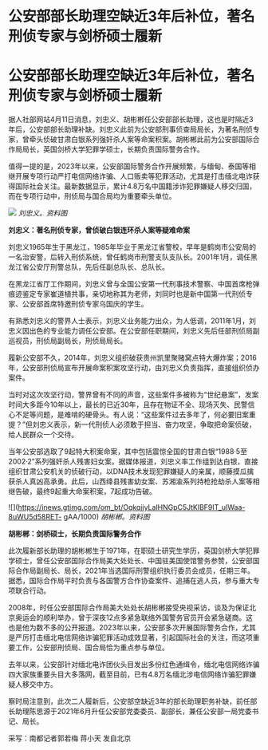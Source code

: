 # 公安部部长助理空缺近3年后补位，著名刑侦专家与剑桥硕士履新

# 公安部部长助理空缺近3年后补位，著名刑侦专家与剑桥硕士履新

据人社部网站4月11日消息，刘忠义、胡彬郴任公安部部长助理，这也是时隔近3年后，公安部部长助理补缺。刘忠义此前为公安部刑事侦查局局长，为著名刑侦专家，曾牵头侦破甘肃白银系列强奸杀人案等命案积案。胡彬郴此前为公安部国际合作局局长，英国剑桥大学犯罪学硕士，长期负责国际警务合作。

值得一提的是，2023年以来，公安部国际警务合作开展频繁，与缅甸、泰国等相继开展专项行动严打电信网络诈骗、人口贩卖等犯罪活动，尤其是打击缅北电诈获得国际社会关注。最新数据显示，累计4.8万名中国籍涉诈犯罪嫌疑人移交归国，而在专项行动中，刑侦局与国合局均为重要牵头单位。

![](https://inews.gtimg.com/om_bt/OKXkdPgMZNh5VuN1ZJom3q-Dc1svn0jcCXFvFE_nFQQe4AA/1000)
_刘忠义。资料图_

**刘忠义：著名刑侦专家，曾侦破白银连环杀人案等疑难命案**

刘忠义1965年生于黑龙江，1985年毕业于黑龙江省警校，早年是鹤岗市公安局的一名治安警，后转入刑侦系统，曾任鹤岗市刑警支队支队长。2001年1月，调任黑龙江省公安厅刑警总队，先后任副总队长、总队长。

在黑龙江省厅工作期间，刘忠义曾与全国公安第一代刑事技术警察、中国首席枪弹痕迹鉴定专家崔道植共事，亲切地称其为老师，刘同时也是新中国第一代刑侦专家、公安部首席特邀刑侦专家乌国庆的学生。

有熟悉刘忠义的警界人士表示，刘忠义业务能力出众，为人低调，2011年1月，刘忠义因出色的专业能力调任公安部。在公安部任职期间，刘忠义先后任部刑侦局副巡视员，刑侦局副局长，刑侦局局长。

履新公安部不久，2014年，刘忠义组织破获贵州凯里聚赌窝点特大爆炸案；2016年，公安部刑侦局宣布开展命案积案攻坚行动，由刘忠义负责指挥，直接组织侦办案件。

当时对这次攻坚行动，警界曾有不同的声音，这些案件多被称为“世纪悬案”，发案时间大多距今10年以上，最长的已近30年，且存在物证不全、现场灭失、民警信心不足等问题，是难啃的硬骨头。有人说：“这些案件过去多年了，何必要旧案重提？”但刘忠义表示，新一代刑侦人必须敢于担当、奋力攻坚，争取把命案侦破，给人民群众一个交待。

当年公安部选取了9起特大积案命案，其中包括震惊全国的甘肃白银“1988·5至2002·2”系列强奸杀人残害妇女案。据媒体报道，刘忠义率工作组到达白银，直接组织甘肃公安机关的侦破行动，以DNA技术发现犯罪嫌疑人的亲属，顺藤摸瓜擒获杀人真凶高承勇。此后，山西绛县残害幼女案、苏湘渝系列持枪抢劫杀人案等相继告破，最终9起重大命案积案，7起成功告破。

![](https://inews.gtimg.com/om_bt/OqkqjjyLalHNGpC5JtKlBF9IT_uIWaa-8uWU5d58RET-
gAA/1000) _胡彬郴。资料图_

**胡彬郴：剑桥硕士，长期负责国际警务合作**

此次履新部长助理的胡彬郴生于1971年，在职硕士研究生学历，英国剑桥大学犯罪学硕士，曾任公安部国际合作局美大处处长、中国驻美国使馆警务参赞，公安部国际合作局副局长、局长，2021年当选国际刑警组织执行委员会成员，任期三年。据悉，国际合作局平时负责与各国警方合作协查案件、追捕在逃人员，参与重大专项联合行动。

2008年，时任公安部国际合作局美大处处长胡彬郴接受央视采访，谈及为保证北京奥运会的顺利举办，曾于深夜12点多紧急联络外国警务官员开会紧急磋商。这也是他为数不多的公开报道。2023年以来，公安部多次开展国际警务合作，尤其是严厉打击缅北电信网络诈骗犯罪活动成效显著，引起国际社会的关注，而这项重要工作，公安部刑侦局、国合局恰为重点参与单位。

去年以来，公安部针对缅北电诈团伙头目发出多份红色通缉令，缅北电信网络诈骗四大家族重要头目大多落网，截至目前，已有4.8万名缅北涉电信网络诈骗犯罪嫌疑人移交中方。

察时局注意到，此次二人履新后，公安部空缺近3年的部长助理职务补缺，前任部长助理陈思源于2021年6月升任公安部党委委员、副部长，兼任公安部一局党委书记、局长。

采写：南都记者郭若梅 蒋小天 发自北京

